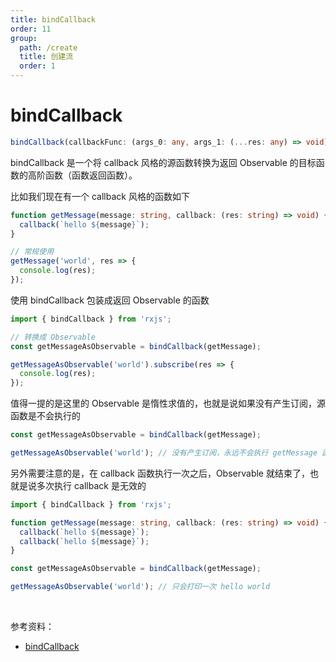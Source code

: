 ```yaml
---
title: bindCallback
order: 11
group:
  path: /create
  title: 创建流
  order: 1
---
```


# bindCallback

```ts
bindCallback(callbackFunc: (args_0: any, args_1: (...res: any) => void) => void, resultSelector?: SchedulerLike | ((...args: any[]) => any), scheduler?: SchedulerLike): (...args: any[]) => Observable<unknown>
```

bindCallback 是一个将 callback 风格的源函数转换为返回 Observable 的目标函数的高阶函数（函数返回函数）。

比如我们现在有一个 callback 风格的函数如下

```ts
function getMessage(message: string, callback: (res: string) => void) {
  callback(`hello ${message}`);
}

// 常规使用
getMessage('world', res => {
  console.log(res);
});
```

使用 bindCallback 包装成返回 Observable 的函数

```ts
import { bindCallback } from 'rxjs';

// 转换成 Observable
const getMessageAsObservable = bindCallback(getMessage);

getMessageAsObservable('world').subscribe(res => {
  console.log(res);
});
```

值得一提的是这里的 Observable 是惰性求值的，也就是说如果没有产生订阅，源函数是不会执行的

```typescript
const getMessageAsObservable = bindCallback(getMessage);

getMessageAsObservable('world'); // 没有产生订阅，永远不会执行 getMessage 函数
```

另外需要注意的是，在 callback 函数执行一次之后，Observable 就结束了，也就是说多次执行 callback 是无效的

```typescript
import { bindCallback } from 'rxjs';

function getMessage(message: string, callback: (res: string) => void) {
  callback(`hello ${message}`);
  callback(`hello ${message}`);
}

const getMessageAsObservable = bindCallback(getMessage);

getMessageAsObservable('world'); // 只会打印一次 hello world
```

<br/>

参考资料：

- [bindCallback](https://rxjs.dev/api/index/function/bindCallback)
